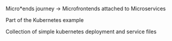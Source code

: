 Micro*ends journey -> Microfrontends attached to Microservices

Part of the Kubernetes example

Collection of simple kubernetes deployment and service files
